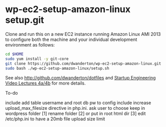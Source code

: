 wp-ec2-setup-amazon-linux setup.git
==================================
Clone and run this on a new EC2 instance running Amazon Linux AMI 2013 to
configure both the machine and your individual development environment as
follows:

```sh
cd $HOME
sudo yum install -y git-core
git clone https://github.com/dwanderton/wp-ec2-setup-amazon-linux.git
sudo bash ./wp-ec2-setup-amazon-linux/setup.sh   
```

See also http://github.com/dwanderton/dotfiles and
[Startup Engineering Video Lectures 4a/4b](https://class.coursera.org/startup-001/lecture/index)
for more details.


To-do 

include add table username and root db pw to config
include increase upload_max_filesize directive in php.ini.
ask user to choose keep in wordpress folder [1] rename folder [2] or put in root html dir [3]
edit /etc/php.ini to have a 20mb file upload size limit
